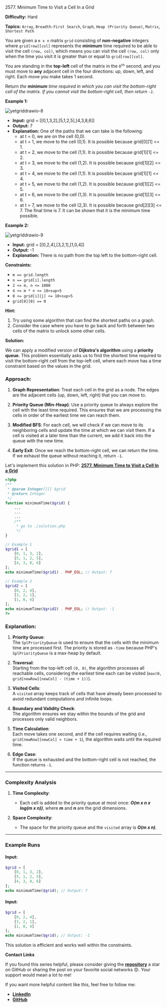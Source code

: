 2577\. Minimum Time to Visit a Cell In a Grid

**Difficulty:** Hard

**Topics:** `Array`, `Breadth-First Search`, `Graph`, `Heap (Priority Queue)`, `Matrix`, `Shortest Path`

You are given a `m x n` matrix `grid` consisting of **non-negative** integers where `grid[row][col]` represents the **minimum** time required to be able to visit the cell `(row, col)`, which means you can visit the cell `(row, col)` only when the time you visit it is greater than or equal to `grid[row][col]`.

You are standing in the **top-left** cell of the matrix in the <code>0<sup>th</sup></code> second, and you must move to **any** adjacent cell in the four directions: up, down, left, and right. Each move you make takes 1 second.

Return _the **minimum** time required in which you can visit the bottom-right cell of the matrix. If you cannot visit the bottom-right cell, then return `-1`_.

**Example 1:**

![yetgriddrawio-8](https://assets.leetcode.com/uploads/2023/02/14/yetgriddrawio-8.png)

- **Input:** grid = [[0,1,3,2],[5,1,2,5],[4,3,8,6]]
- **Output:** 7
- **Explanation:** One of the paths that we can take is the following:
  - at t = 0, we are on the cell (0,0).
  - at t = 1, we move to the cell (0,1). It is possible because grid[0][1] <= 1.
  - at t = 2, we move to the cell (1,1). It is possible because grid[1][1] <= 2.
  - at t = 3, we move to the cell (1,2). It is possible because grid[1][2] <= 3.
  - at t = 4, we move to the cell (1,1). It is possible because grid[1][1] <= 4.
  - at t = 5, we move to the cell (1,2). It is possible because grid[1][2] <= 5.
  - at t = 6, we move to the cell (1,3). It is possible because grid[1][3] <= 6.
  - at t = 7, we move to the cell (2,3). It is possible because grid[2][3] <= 7.
    The final time is 7. It can be shown that it is the minimum time possible.

**Example 2:**

![yetgriddrawio-9](https://assets.leetcode.com/uploads/2023/02/14/yetgriddrawio-9.png)

- **Input:** grid = [[0,2,4],[3,2,1],[1,0,4]]
- **Output:** -1
- **Explanation:** There is no path from the top left to the bottom-right cell.

**Constraints:**

- `m == grid.length`
- `n == grid[i].length`
- `2 <= m, n <= 1000`
- <code>4 <= m * n <= 10>sup>5</sup></code>
- <code>0 <= grid[i][j] <= 10>sup>5</sup></code>
- `grid[0][0] == 0`


**Hint:**
1. Try using some algorithm that can find the shortest paths on a graph.
2. Consider the case where you have to go back and forth between two cells of the matrix to unlock some other cells.



**Solution:**

We can apply a modified version of **Dijkstra's algorithm** using a **priority queue**. This problem essentially asks us to find the shortest time required to visit the bottom-right cell from the top-left cell, where each move has a time constraint based on the values in the grid.

### Approach:

1. **Graph Representation**: Treat each cell in the grid as a node. The edges are the adjacent cells (up, down, left, right) that you can move to.

2. **Priority Queue (Min-Heap)**: Use a priority queue to always explore the cell with the least time required. This ensures that we are processing the cells in order of the earliest time we can reach them.

3. **Modified BFS**: For each cell, we will check if we can move to its neighboring cells and update the time at which we can visit them. If a cell is visited at a later time than the current, we add it back into the queue with the new time.

4. **Early Exit**: Once we reach the bottom-right cell, we can return the time. If we exhaust the queue without reaching it, return `-1`.

Let's implement this solution in PHP: **[2577. Minimum Time to Visit a Cell In a Grid](https://github.com/mah-shamim/leet-code-in-php/tree/main/algorithms/002577-minimum-time-to-visit-a-cell-in-a-grid/solution.php)**

```php
<?php
/**
 * @param Integer[][] $grid
 * @return Integer
 */
function minimumTime($grid) {
    ...
    ...
    ...
    /**
     * go to ./solution.php
     */
}

// Example 1
$grid1 = [
    [0, 1, 3, 2],
    [5, 1, 2, 5],
    [4, 3, 8, 6]
];
echo minimumTime($grid1) . PHP_EOL; // Output: 7

// Example 2
$grid2 = [
    [0, 2, 4],
    [3, 2, 1],
    [1, 0, 4]
];
echo minimumTime($grid2) . PHP_EOL; // Output: -1
?>
```

### Explanation:

1. **Priority Queue**:  
   The `SplPriorityQueue` is used to ensure that the cells with the minimum time are processed first. The priority is stored as `-time` because PHP's `SplPriorityQueue` is a max-heap by default.

2. **Traversal**:  
   Starting from the top-left cell `(0, 0)`, the algorithm processes all reachable cells, considering the earliest time each can be visited (`max(0, grid[newRow][newCol] - (time + 1))`).

3. **Visited Cells**:  
   A `visited` array keeps track of cells that have already been processed to avoid redundant computations and infinite loops.

4. **Boundary and Validity Check**:  
   The algorithm ensures we stay within the bounds of the grid and processes only valid neighbors.

5. **Time Calculation**:  
   Each move takes one second, and if the cell requires waiting (i.e., `grid[newRow][newCol] > time + 1`), the algorithm waits until the required time.

6. **Edge Case**:  
   If the queue is exhausted and the bottom-right cell is not reached, the function returns `-1`.

---

### Complexity Analysis

1. **Time Complexity**:
    - Each cell is added to the priority queue at most once: _**O(m x n x log(m x n))**_, where _**m**_ and _**n**_ are the grid dimensions.

2. **Space Complexity**:
    - The space for the priority queue and the `visited` array is _**O(m x n)**_.

---

### Example Runs

#### Input:
```php
$grid = [
    [0, 1, 3, 2],
    [5, 1, 2, 5],
    [4, 3, 8, 6]
];
echo minimumTime($grid); // Output: 7
```

#### Input:
```php
$grid = [
    [0, 2, 4],
    [3, 2, 1],
    [1, 0, 4]
];
echo minimumTime($grid); // Output: -1
```

This solution is efficient and works well within the constraints.

**Contact Links**

If you found this series helpful, please consider giving the **[repository](https://github.com/mah-shamim/leet-code-in-php)** a star on GitHub or sharing the post on your favorite social networks 😍. Your support would mean a lot to me!

If you want more helpful content like this, feel free to follow me:

- **[LinkedIn](https://www.linkedin.com/in/arifulhaque/)**
- **[GitHub](https://github.com/mah-shamim)**
